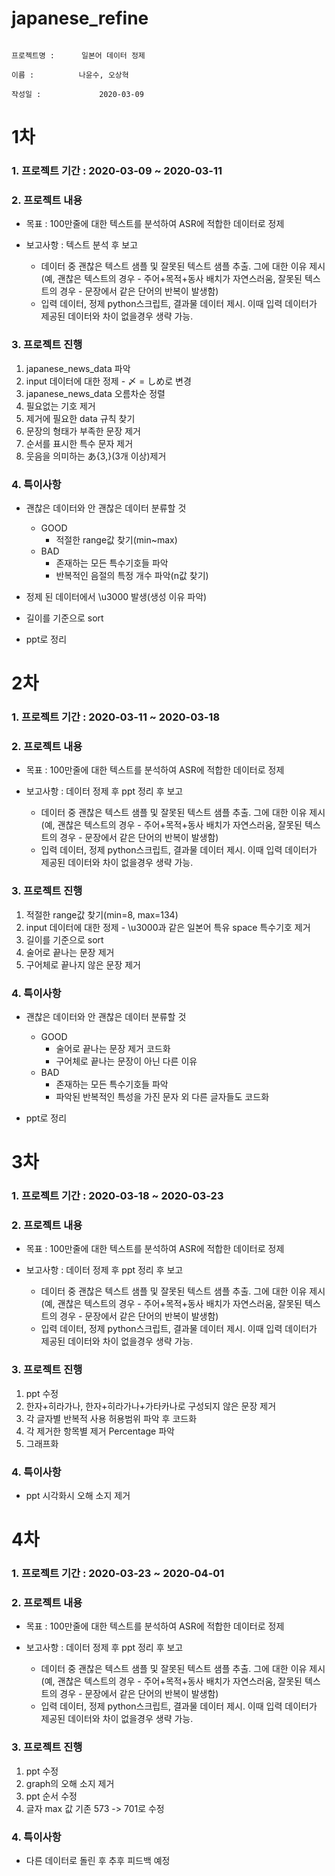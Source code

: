# japanese_refine

                                                                                 프로젝트명 :      일본어 데이터 정제
                                                                                       이름 :          나윤수, 오상혁
                                                                                     작성일 :             2020-03-09
                                                                                     

1차
=======================================================
### 1. 프로젝트 기간 : 2020-03-09 ~ 2020-03-11

### 2. 프로젝트 내용
  * 목표 : 100만줄에 대한 텍스트를 분석하여 ASR에 적합한 데이터로 정제
  
  * 보고사항 : 텍스트 분석 후 보고
    - 데이터 중 괜찮은 텍스트 샘플 및 잘못된 텍스트 샘플 추출. 그에 대한 이유 제시
      (예, 괜찮은 텍스트의 경우 - 주어+목적+동사 배치가 자연스러움, 잘못된 텍스트의 경우 -  문장에서 같은 단어의 반복이 발생함) 
    - 입력 데이터, 정제 python스크립트, 결과물 데이터 제시. 이때 입력 데이터가 제공된 데이터와 차이 없을경우 생략 가능. 

### 3. 프로젝트 진행
  1. japanese_news_data 파악
  2. input 데이터에 대한 정제
    - 〆 = しめ로 변경
  3. japanese_news_data 오름차순 정렬
  4. 필요없는 기호 제거
  5. 제거에 필요한 data 규칙 찾기
  6. 문장의 형태가 부족한 문장 제거
  7. 순서를 표시한 특수 문자 제거
  8. 웃음을 의미하는 あ{3,}(3개 이상)제거

### 4. 특이사항
  * 괜찮은 데이터와 안 괜찮은 데이터 분류할 것
    * GOOD
      * 적절한 range값 찾기(min~max)
    * BAD
      * 존재하는 모든 특수기호들 파악
      * 반복적인 음절의 특정 개수 파악(n값 찾기)
  
  * 정제 된 데이터에서 \u3000 발생(생성 이유 파악)
  * 길이를 기준으로 sort
  * ppt로 정리
  

2차
=======================================================
### 1. 프로젝트 기간 : 2020-03-11 ~ 2020-03-18

### 2. 프로젝트 내용
  * 목표 : 100만줄에 대한 텍스트를 분석하여 ASR에 적합한 데이터로 정제
  
  * 보고사항 : 데이터 정제 후 ppt 정리 후 보고
    - 데이터 중 괜찮은 텍스트 샘플 및 잘못된 텍스트 샘플 추출. 그에 대한 이유 제시
      (예, 괜찮은 텍스트의 경우 - 주어+목적+동사 배치가 자연스러움, 잘못된 텍스트의 경우 -  문장에서 같은 단어의 반복이 발생함) 
    - 입력 데이터, 정제 python스크립트, 결과물 데이터 제시. 이때 입력 데이터가 제공된 데이터와 차이 없을경우 생략 가능. 

### 3. 프로젝트 진행
  1. 적절한 range값 찾기(min=8, max=134)
  2. input 데이터에 대한 정제
    - \u3000과 같은 일본어 특유 space 특수기호 제거
  3. 길이를 기준으로 sort
  4. 술어로 끝나는 문장 제거
  5. 구어체로 끝나지 않은 문장 제거

### 4. 특이사항
  * 괜찮은 데이터와 안 괜찮은 데이터 분류할 것
    * GOOD
      * 술어로 끝나는 문장 제거 코드화
      * 구어체로 끝나는 문장이 아닌 다른 이유
    * BAD
      * 존재하는 모든 특수기호들 파악
      * 파악된 반복적인 특성을 가진 문자 외 다른 글자들도 코드화   
  
  * ppt로 정리

3차
=======================================================
### 1. 프로젝트 기간 : 2020-03-18 ~ 2020-03-23

### 2. 프로젝트 내용
  * 목표 : 100만줄에 대한 텍스트를 분석하여 ASR에 적합한 데이터로 정제
  
  * 보고사항 : 데이터 정제 후 ppt 정리 후 보고
    - 데이터 중 괜찮은 텍스트 샘플 및 잘못된 텍스트 샘플 추출. 그에 대한 이유 제시
      (예, 괜찮은 텍스트의 경우 - 주어+목적+동사 배치가 자연스러움, 잘못된 텍스트의 경우 -  문장에서 같은 단어의 반복이 발생함) 
    - 입력 데이터, 정제 python스크립트, 결과물 데이터 제시. 이때 입력 데이터가 제공된 데이터와 차이 없을경우 생략 가능. 

### 3. 프로젝트 진행
  1. ppt 수정
  2. 한자+히라가나, 한자+히라가나+가타카나로 구성되지 않은 문장 제거
  3. 각 글자별 반복적 사용 허용범위 파악 후 코드화
  4. 각 제거한 항목별 제거 Percentage 파악
  5. 그래프화

### 4. 특이사항
  * ppt 시각화시 오해 소지 제거
  
4차
=======================================================
### 1. 프로젝트 기간 : 2020-03-23 ~ 2020-04-01

### 2. 프로젝트 내용
  * 목표 : 100만줄에 대한 텍스트를 분석하여 ASR에 적합한 데이터로 정제
  
  * 보고사항 : 데이터 정제 후 ppt 정리 후 보고
    - 데이터 중 괜찮은 텍스트 샘플 및 잘못된 텍스트 샘플 추출. 그에 대한 이유 제시
      (예, 괜찮은 텍스트의 경우 - 주어+목적+동사 배치가 자연스러움, 잘못된 텍스트의 경우 -  문장에서 같은 단어의 반복이 발생함) 
    - 입력 데이터, 정제 python스크립트, 결과물 데이터 제시. 이때 입력 데이터가 제공된 데이터와 차이 없을경우 생략 가능. 

### 3. 프로젝트 진행
  1. ppt 수정
  2. graph의 오해 소지 제거
  3. ppt 순서 수정
  4. 글자 max 값 기존 573 -> 701로 수정
  
### 4. 특이사항
  * 다른 데이터로 돌린 후 추후 피드백 예정
